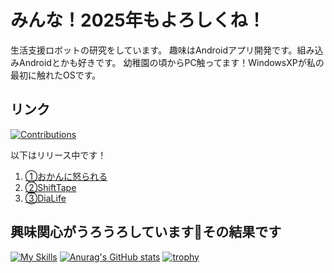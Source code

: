 # みんな！2025年もよろしくね！

生活支援ロボットの研究をしています。
趣味はAndroidアプリ開発です。組み込みAndroidとかも好きです。
幼稚園の頃からPC触ってます！WindowsXPが私の最初に触れたOSです。

## リンク
[![Contributions](https://badgen.org/img/qiita/matttchan/contributions?style=plastic)](https://qiita.com/matttchan)

以下はリリース中です！

1. [①おかんに怒られる](https://play.google.com/store/apps/details?id=com.takuchan.livelymom)
2. [②ShiftTape](https://play.google.com/store/apps/details?id=com.takuchan.shifttape)
3. [③DiaLife](https://play.google.com/store/apps/details?id=com.takuchan.diamondlife)

## 興味関心がうろうろしています👀その結果です
[![My Skills](https://skillicons.dev/icons?i=ae,androidstudio,arduino,c,cs,cpp,css,dart,docker,eclipse,fastapi,figma,firebase,flask,flutter,gcp,git,github,gradle,html,ai,java,js,kotlin,linux,mongodb,mysql,nodejs,opencv,ps,pr,py,pytorch,stackoverflow,unity,ubuntu,vim,vscode)](https://skillicons.dev)
[![Anurag's GitHub stats](https://github-readme-stats.vercel.app/api?username=takuchan)](https://github.com/anuraghazra/github-readme-stats)
[![trophy](https://github-profile-trophy.vercel.app/?username=takuchan)](https://github.com/ryo-ma/github-profile-trophy)





